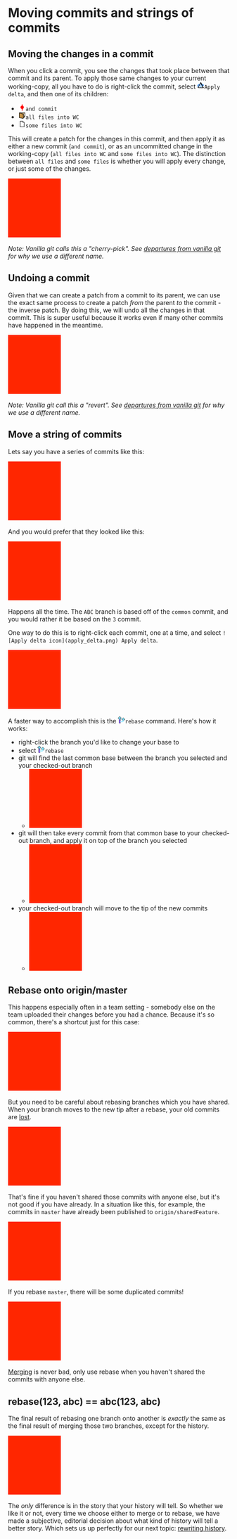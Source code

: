 # Moving commits and strings of commits

## Moving the changes in a commit

When you click a commit, you see the changes that took place between that commit and its parent.  To apply those same changes to your current working-copy, all you have to do is right-click the commit, select ![Apply delta icon](apply_delta.png)`Apply delta`, and then one of its children:

- ![Commit icon](commit.png)`and commit`
- ![WC icon](blank_folder.png)`all files into WC`
- ![WC icon](blank_file.png)`some files into WC`

This will create a patch for the changes in this commit, and then apply it as either a new commit (`and commit`), or as an uncommitted change in the working-copy (`all files into WC` and `some files into WC`).  The distinction between `all files` and `some files` is whether you will apply every change, or just some of the changes.

![Demonstrate apply delta](TODO.png)

*Note: Vanilla git calls this a "cherry-pick".  See [departures from vanilla git](../../epilogue/departures/departures.md) for why we use a different name.*

## Undoing a commit

Given that we can create a patch from a commit to its parent, we can use the exact same process to create a patch *from* the parent *to* the commit - the inverse patch.  By doing this, we will undo all the changes in that commit.  This is super useful because it works even if many other commits have happened in the meantime.

![Demonstrate a revert](TODO.png)

*Note: Vanilla git call this a "revert".  See [departures from vanilla git](../../epilogue/departures/departures.md) for why we use a different name.*

## Move a string of commits

Lets say you have a series of commits like this:

![Branch before rebasing](TODO.png)

And you would prefer that they looked like this:

![Branch after rebasing](TODO.png)

Happens all the time.  The `ABC` branch is based off of the `common` commit, and you would rather it be based on the `3` commit.

One way to do this is to right-click each commit, one at a time, and select `![Apply delta icon](apply_delta.png) Apply delta`.

![Demonstrate rebase one-at-a-time](TODO.png)

A faster way to accomplish this is the ![Rebase icon](rebase.png)`rebase` command.  Here's how it works:

- right-click the branch you'd like to change your base to
- select ![Rebase icon](rebase.png)`rebase`
- git will find the last common base between the branch you selected and your checked-out branch
	- ![Highlight the common base](TODO.png)
- git will then take every commit from that common base to your checked-out branch, and apply it on top of the branch you selected
	- ![Redo each commit](TODO.png)
- your checked-out branch will move to the tip of the new commits
	- ![Move your branch](TODO.png)

## Rebase onto origin/master

This happens especially often in a team setting - somebody else on the team uploaded their changes before you had a chance.  Because it's so common, there's a shortcut just for this case:

![Rebase onto origin/master](TODO.png)

But you need to be careful about rebasing branches which you have shared.  When your branch moves to the new tip after a rebase, your old commits are [lost](../../branches/reflog).

![Rebase deletes commits](TODO.png)

That's fine if you haven't shared those commits with anyone else, but it's not good if you have already.  In a situation like this, for example, the commits in `master` have already been published to `origin/sharedFeature`.

![Not good to rebase](TODO.png)

If you rebase `master`, there will be some duplicated commits!

![Duplicated commits](TODO.png)

[Merging](../merge/merge.md) is never bad, only use rebase when you haven't shared the commits with anyone else.

## rebase(123, abc) == abc(123, abc)

The final result of rebasing one branch onto another is *exactly* the same as the final result of merging those two branches, except for the history.

![Compare a rebase to a merge](TODO.png)

The *only* difference is in the story that your history will tell.  So whether we like it or not, every time we choose either to merge or to rebase, we have made a subjective, editorial decision about what kind of history will tell a better story.  Which sets us up perfectly for our next topic: [rewriting history](../rewrite-history/rewrite-history.md).
